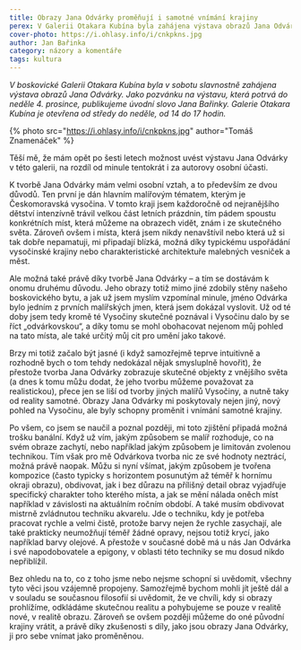 ```yaml
---
title: Obrazy Jana Odvárky proměňují i samotné vnímání krajiny
perex: V Galerii Otakara Kubína byla zahájena výstava obrazů Jana Odvárky. Jako pozvánku publikujeme úvodní slovo Jana Bařinky.
cover-photo: https://i.ohlasy.info/i/cnkpkns.jpg
author: Jan Bařinka
category: názory a komentáře
tags: kultura
---
```


*V boskovické Galerii Otakara Kubína byla v sobotu slavnostně zahájena výstava obrazů Jana Odvárky. Jako pozvánku na výstavu, která potrvá do neděle 4. prosince, publikujeme úvodní slovo Jana Bařinky. Galerie Otakara Kubína je otevřena od středy do neděle, od 14 do 17 hodin.*

{% photo src="https://i.ohlasy.info/i/cnkpkns.jpg" author="Tomáš Znamenáček" %}

Těší mě, že mám opět po šesti letech možnost uvést výstavu Jana Odvárky v této galerii, na rozdíl od minule tentokrát i za autorovy osobní účasti.

K tvorbě Jana Odvárky mám velmi osobní vztah, a to především ze dvou důvodů. Ten první je dán hlavním malířovým tématem, kterým je Českomoravská vysočina. V tomto kraji jsem každoročně od nejranějšího dětství intenzívně trávil velkou část letních prázdnin, tím pádem spoustu konkrétních míst, která můžeme na obrazech vidět, znám i ze skutečného světa. Zároveň ovšem i místa, která jsem nikdy nenavštívil nebo která už si tak dobře nepamatuji, mi připadají blízká, možná díky typickému uspořádání vysočinské krajiny nebo charakteristické architektuře malebných vesniček a měst.

Ale možná také právě díky tvorbě Jana Odvárky – a tím se dostávám k onomu druhému důvodu. Jeho obrazy totiž mimo jiné zdobily stěny našeho boskovického bytu, a jak už jsem myslím vzpomínal minule, jméno Odvárka bylo jedním z prvních malířských jmen, která jsem dokázal vyslovit. Už od té doby jsem tedy kromě té Vysočiny skutečné poznával i Vysočinu dalo by se říct „odvárkovskou“, a díky tomu se mohl obohacovat nejenom můj pohled na tato místa, ale také určitý můj cit pro umění jako takové.

Brzy mi totiž začalo být jasné (i když samozřejmě teprve intuitivně a rozhodně bych o tom tehdy nedokázal nějak smysluplně hovořit), že přestože tvorba Jana Odvárky zobrazuje skutečné objekty z vnějšího světa (a dnes k tomu můžu dodat, že jeho tvorbu můžeme považovat za realistickou), přece jen se liší od tvorby jiných malířů Vysočiny, a nutně taky od reality samotné. Obrazy Jana Odvárky mi poskytovaly nejen jiný, nový pohled na Vysočinu, ale byly schopny proměnit i vnímání samotné krajiny.

Po všem, co jsem se naučil a poznal později, mi toto zjištění připadá možná trošku banální. Když už vím, jakým způsobem se malíř rozhoduje, co na svém obraze zachytí, nebo například jakým způsobem je limitován zvolenou technikou. Tím však pro mě Odvárkova tvorba nic ze své hodnoty neztrácí, možná právě naopak. Můžu si nyní všímat, jakým způsobem je tvořena kompozice (často typicky s horizontem posunutým až téměř k hornímu okraji obrazu), obdivovat, jak i bez důrazu na přílišný detail obraz vyjadřuje specifický charakter toho kterého místa, a jak se mění nálada oněch míst například v závislosti na aktuálním ročním období. A také musím obdivovat mistrně zvládnutou techniku akvarelu. Jde o techniku, kdy je potřeba pracovat rychle a velmi čistě, protože barvy nejen že rychle zasychají, ale také prakticky neumožňují téměř žádné opravy, nejsou totiž krycí, jako například barvy olejové. A přestože v současné době má u nás Jan Odvárka i své napodobovatele a epigony, v oblasti této techniky se mu dosud nikdo nepřiblížil.

Bez ohledu na to, co z toho jsme nebo nejsme schopní si uvědomit, všechny tyto věci jsou vzájemně propojeny. Samozřejmě bychom mohli jít ještě dál a v souladu se současnou filosofií si uvědomit, že ve chvíli, kdy si obrazy prohlížíme, odkládáme skutečnou realitu a pohybujeme se pouze v realitě nové, v realitě obrazu. Zároveň se ovšem později můžeme do oné původní krajiny vrátit, a právě díky zkušenosti s díly, jako jsou obrazy Jana Odvárky, ji pro sebe vnímat jako proměněnou.
